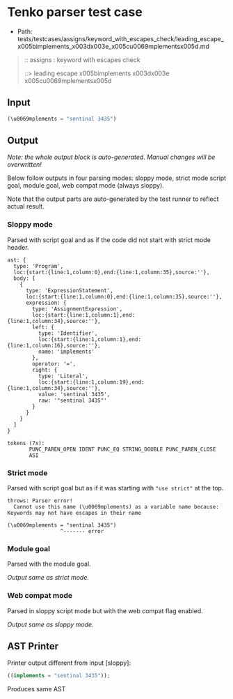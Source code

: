 # Tenko parser test case

- Path: tests/testcases/assigns/keyword_with_escapes_check/leading_escape_x005bimplements_x003dx003e_x005cu0069mplementsx005d.md

> :: assigns : keyword with escapes check
>
> ::> leading escape x005bimplements x003dx003e x005cu0069mplementsx005d

## Input

`````js
(\u0069mplements = "sentinal 3435")
`````

## Output

_Note: the whole output block is auto-generated. Manual changes will be overwritten!_

Below follow outputs in four parsing modes: sloppy mode, strict mode script goal, module goal, web compat mode (always sloppy).

Note that the output parts are auto-generated by the test runner to reflect actual result.

### Sloppy mode

Parsed with script goal and as if the code did not start with strict mode header.

`````
ast: {
  type: 'Program',
  loc:{start:{line:1,column:0},end:{line:1,column:35},source:''},
  body: [
    {
      type: 'ExpressionStatement',
      loc:{start:{line:1,column:0},end:{line:1,column:35},source:''},
      expression: {
        type: 'AssignmentExpression',
        loc:{start:{line:1,column:1},end:{line:1,column:34},source:''},
        left: {
          type: 'Identifier',
          loc:{start:{line:1,column:1},end:{line:1,column:16},source:''},
          name: 'implements'
        },
        operator: '=',
        right: {
          type: 'Literal',
          loc:{start:{line:1,column:19},end:{line:1,column:34},source:''},
          value: 'sentinal 3435',
          raw: '"sentinal 3435"'
        }
      }
    }
  ]
}

tokens (7x):
       PUNC_PAREN_OPEN IDENT PUNC_EQ STRING_DOUBLE PUNC_PAREN_CLOSE
       ASI
`````

### Strict mode

Parsed with script goal but as if it was starting with `"use strict"` at the top.

`````
throws: Parser error!
  Cannot use this name (\u0069mplements) as a variable name because: Keywords may not have escapes in their name

(\u0069mplements = "sentinal 3435")
                 ^------- error
`````


### Module goal

Parsed with the module goal.

_Output same as strict mode._

### Web compat mode

Parsed in sloppy script mode but with the web compat flag enabled.

_Output same as sloppy mode._

## AST Printer

Printer output different from input [sloppy]:

````js
((implements = "sentinal 3435"));
````

Produces same AST
